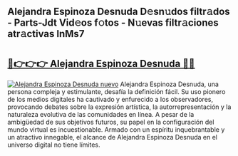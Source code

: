 ## Alejandra Espinoza Desnuda D𝚎sn𝚞dos filtr𝚊dos - Parts-Jdt Vid𝚎os f𝚘tos - N𝚞evas filtr𝚊ciones atr𝚊ctivas lnMs7

# <h2><a href="http://mb598x.tromn.icu/?c=Alejandra+Espinoza+Desnuda">🔗👉👉👉 Alejandra Espinoza Desnuda 🔗🔗</a></h2>

[![Alejandra Espinoza Desnuda nuevo](https://i.imgur.com/pEAQMta.gif)](http://mb598x.tromn.icu/?c=Alejandra+Espinoza+Desnuda)
Alejandra Espinoza Desnuda, una persona compleja y estimulante, desafía la definición fácil. Su uso pionero de los medios digitales ha cautivado y enfurecido a los observadores, provocando debates sobre la expresión artística, la autorrepresentación y la naturaleza evolutiva de las comunidades en línea. A pesar de la ambigüedad de sus objetivos futuros, su papel en la configuración del mundo virtual es incuestionable. Armado con un espíritu inquebrantable y un atractivo innegable, el alcance de Alejandra Espinoza Desnuda en el universo digital no tiene límites.
